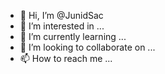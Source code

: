 - 👋 Hi, I’m @JunidSac
- 👀 I’m interested in ...
- 🌱 I’m currently learning ...
- 💞️ I’m looking to collaborate on ...
- 📫 How to reach me ...

<!---
JunidSac/JunidSac is a ✨ special ✨ repository because its `README.md` (this file) appears on your GitHub profile.
You can click the Preview link to take a look at your changes.
--->
